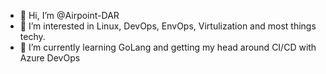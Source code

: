 - 👋 Hi, I’m @Airpoint-DAR
- 👀 I’m interested in Linux, DevOps, EnvOps, Virtulization and most things techy.
- 🌱 I’m currently learning GoLang and getting my head around CI/CD with Azure DevOps

<!---
Airpoint-DAR/Airpoint-DAR is a ✨ special ✨ repository because its `README.md` (this file) appears on your GitHub profile.
You can click the Preview link to take a look at your changes.
--->
